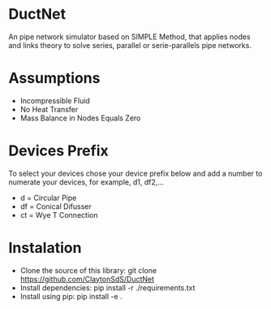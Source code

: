 # DuctNet
An pipe network simulator based on SIMPLE Method, that applies nodes and links theory to solve series, parallel or serie-parallels pipe networks.

# Assumptions
* Incompressible Fluid
* No Heat Transfer
* Mass Balance in Nodes Equals Zero

# Devices Prefix
To select your devices chose your device prefix below and add a number to numerate your devices, for example, d1, df2,...
* d = Circular Pipe
* df = Conical Difusser
* ct = Wye T Connection

# Instalation
* Clone the source of this library: git clone https://github.com/ClaytonSdS/DuctNet
* Install dependencies: pip install -r ./requirements.txt
* Install using pip: pip install -e .
